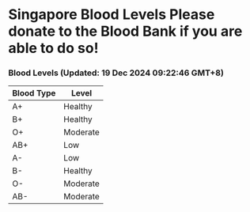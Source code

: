 Singapore Blood Levels
 Please donate to the Blood Bank if you are able to do so!
================================================================================================================================

### Blood Levels (Updated: 19 Dec 2024 09:22:46 GMT+8)
| Blood Type | Level     |
|------------|-----------|
| A+     | Healthy |
| B+     | Healthy |
| O+     | Moderate |
| AB+     | Low |
| A-     | Low |
| B-     | Healthy |
| O-     | Moderate |
| AB-     | Moderate |
